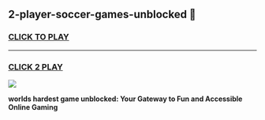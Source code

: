 
## 2-player-soccer-games-unblocked 👋
<h3>
<a href="https://premium.freeplayer.one?title=2-player-soccer-games-unblocked&ref=14F">CLICK TO PLAY</a></h3>
<hr>

<h3>
<a href="https://premium.freeplayer.one?title=2-player-soccer-games-unblocked&ref=14F">CLICK 2 PLAY</a>
  
</h3>

<a href="https://premium.freeplayer.one?title=2-player-soccer-games-unblocked&ref=12F/"><img src="https://clearcache.store/games.png"></a>


**worlds hardest game unblocked: Your Gateway to Fun and Accessible Online Gaming**

